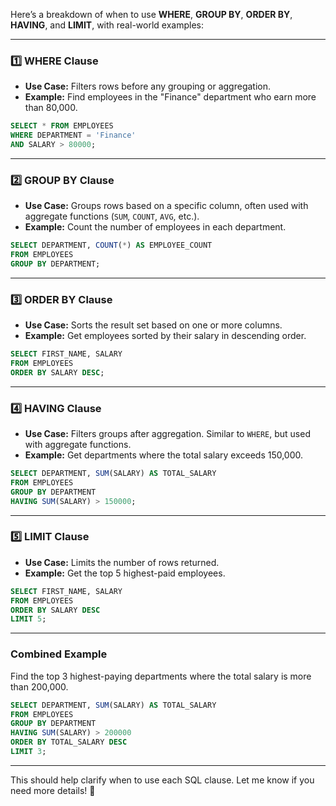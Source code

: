 Here’s a breakdown of when to use **WHERE**, **GROUP BY**, **ORDER BY**, **HAVING**, and **LIMIT**, with real-world examples:

---

### **1️⃣ WHERE Clause**  
- **Use Case:** Filters rows before any grouping or aggregation.  
- **Example:** Find employees in the "Finance" department who earn more than 80,000.

```sql
SELECT * FROM EMPLOYEES 
WHERE DEPARTMENT = 'Finance' 
AND SALARY > 80000;
```

---

### **2️⃣ GROUP BY Clause**  
- **Use Case:** Groups rows based on a specific column, often used with aggregate functions (`SUM`, `COUNT`, `AVG`, etc.).  
- **Example:** Count the number of employees in each department.

```sql
SELECT DEPARTMENT, COUNT(*) AS EMPLOYEE_COUNT
FROM EMPLOYEES
GROUP BY DEPARTMENT;
```

---

### **3️⃣ ORDER BY Clause**  
- **Use Case:** Sorts the result set based on one or more columns.  
- **Example:** Get employees sorted by their salary in descending order.

```sql
SELECT FIRST_NAME, SALARY 
FROM EMPLOYEES 
ORDER BY SALARY DESC;
```

---

### **4️⃣ HAVING Clause**  
- **Use Case:** Filters groups after aggregation. Similar to `WHERE`, but used with aggregate functions.  
- **Example:** Get departments where the total salary exceeds 150,000.

```sql
SELECT DEPARTMENT, SUM(SALARY) AS TOTAL_SALARY
FROM EMPLOYEES
GROUP BY DEPARTMENT
HAVING SUM(SALARY) > 150000;
```

---

### **5️⃣ LIMIT Clause**  
- **Use Case:** Limits the number of rows returned.  
- **Example:** Get the top 5 highest-paid employees.

```sql
SELECT FIRST_NAME, SALARY 
FROM EMPLOYEES 
ORDER BY SALARY DESC 
LIMIT 5;
```

---

### **Combined Example**  
Find the top 3 highest-paying departments where the total salary is more than 200,000.

```sql
SELECT DEPARTMENT, SUM(SALARY) AS TOTAL_SALARY
FROM EMPLOYEES
GROUP BY DEPARTMENT
HAVING SUM(SALARY) > 200000
ORDER BY TOTAL_SALARY DESC
LIMIT 3;
```

---

This should help clarify when to use each SQL clause. Let me know if you need more details! 🚀
